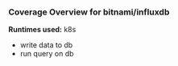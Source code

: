 ### Coverage Overview for bitnami/influxdb

**Runtimes used:** k8s

- write data to db
- run query on db